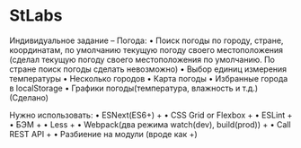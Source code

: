 # StLabs

Индивидуальное задание – Погода:
•	Поиск погоды по городу, стране, координатам, по умолчанию текущую погоду своего местоположения  (сделал текущую погоду своего местоположения по умолчанию. По стране поиск погоды сделать невозможно) 
•	Выбор единиц измерения температуры
•	Несколько городов
•	Карта погоды
•	Избранные города в localStorage
•	Графики погоды(температура, влажность и т.д.)   (Сделано)



Нужно использовать:
•	ESNext(ES6+)   +
•	CSS Grid or Flexbox  +
•	ESLint  +
•	БЭМ   +
•	Less   +
•	Webpack(два режима watch(dev), build(prod))   +
•	Call REST API    +
•	Разбиение на модули   (вроде как +)
